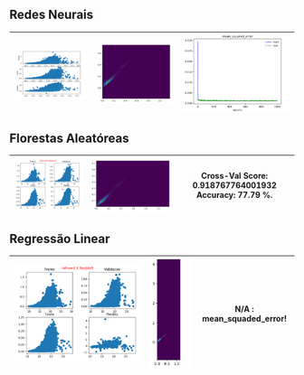 
## Redes Neurais

| ![](adhafera/ann/redshift.png) | ![](adhafera/ann/hm.png) | ![](adhafera/ann/mse.png) |
|----|----|----|

## Florestas Aleatóreas

| ![](adhafera/rf/redshift.png) | ![](adhafera/rf/hm.png) |      Cross-Val Score: 0.918767764001932 Accuracy: 77.79 %.       |
|----|----|----|

## Regressão Linear

| ![](adhafera/lr/redshift.png) | ![](adhafera/lr/hm.png) |      N/A : mean_squaded_error!       |
|----|----|----|
